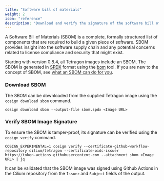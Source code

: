 ```yaml
---
title: "Software bill of materials"
weight: 2
icon: "reference"
description: "Download and verify the signature of the software bill of materials"
---
```


A Software Bill of Materials (SBOM) is a complete, formally structured list of
components that are required to build a given piece of software. SBOM provides
insight into the software supply chain and any potential concerns related to
license compliance and security that might exist.

Starting with version 0.8.4, all Tetragon images include an SBOM. The SBOM is
generated in [SPDX](https://spdx.dev/) format using the
[bom](https://github.com/kubernetes-sigs/bom) tool. If you are new to the
concept of SBOM, see [what an SBOM can do for you](https://www.chainguard.dev/unchained/what-an-sbom-can-do-for-you).

### Download SBOM

The SBOM can be downloaded from the supplied Tetragon image using the `cosign
download sbom` command.

```shell
cosign download sbom --output-file sbom.spdx <Image URL>
```
### Verify SBOM Image Signature

To ensure the SBOM is tamper-proof, its signature can be verified using the
`cosign verify` command.

```shell
COSIGN_EXPERIMENTAL=1 cosign verify --certificate-github-workflow-repository cilium/tetragon --certificate-oidc-issuer https://token.actions.githubusercontent.com --attachment sbom <Image URL> | jq
```

It can be validated that the SBOM image was signed using Github Actions in the
Cilium repository from the `Issuer` and `Subject` fields of the output.

